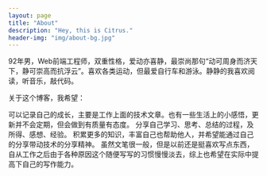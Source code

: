 ```yaml
---
layout: page
title: "About"
description: "Hey, this is Citrus."
header-img: "img/about-bg.jpg"
---
```


92年男，Web前端工程师，双重性格，爱动亦喜静，最崇尚那句“动可周身而济天下，静可崇高而抗浮云”。喜欢各类运动，但最爱自行车和游泳。静静的我喜欢阅读，听音乐，敲代码。

关于这个博客，我希望：

可以记录自己的成长，主要是工作上面的技术文章。也有一些生活上的小感悟，更新并不会定期，但会做到有质量有态度。
分享自己学习、思考、总结的过程，及所得、感想、经验。
积累更多的知识，丰富自己也帮助他人，并希望能通过自己的分享带动技术的分享精神。
虽然文笔很一般，但是以前还是挺喜欢写点东西，自从工作之后由于各种原因这个随便写写的习惯慢慢淡去，综上也希望在实际中提高下自己的写作能力。

